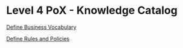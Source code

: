 # Level 4 PoX - Knowledge Catalog

[Define Business Vocabulary](./Define_Business_Vocabulary.ipynb)

[Define Rules and Policies](./Define_Rules_and_Policies.ipynb)

